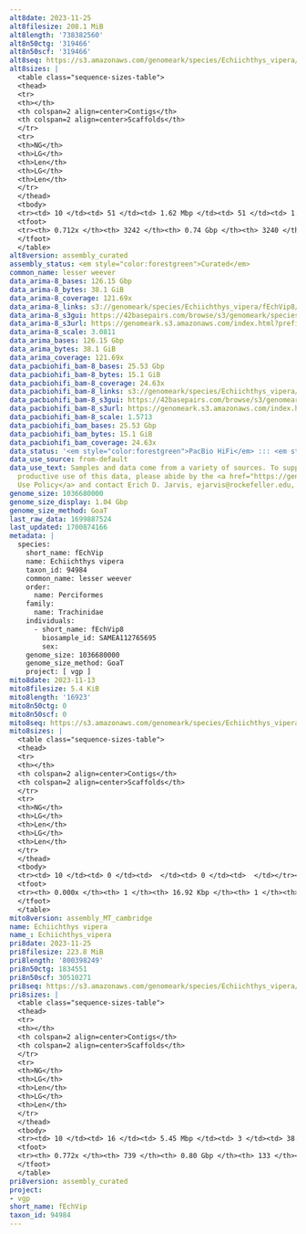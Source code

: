 ```yaml
---
alt8date: 2023-11-25
alt8filesize: 208.1 MiB
alt8length: '738382560'
alt8n50ctg: '319466'
alt8n50scf: '319466'
alt8seq: https://s3.amazonaws.com/genomeark/species/Echiichthys_vipera/fEchVip8/assembly_curated/fEchVip8.alt.cur.20231125.fasta.gz
alt8sizes: |
  <table class="sequence-sizes-table">
  <thead>
  <tr>
  <th></th>
  <th colspan=2 align=center>Contigs</th>
  <th colspan=2 align=center>Scaffolds</th>
  </tr>
  <tr>
  <th>NG</th>
  <th>LG</th>
  <th>Len</th>
  <th>LG</th>
  <th>Len</th>
  </tr>
  </thead>
  <tbody>
  <tr><td> 10 </td><td> 51 </td><td> 1.62 Mbp </td><td> 51 </td><td> 1.62 Mbp </td></tr><tr><td> 20 </td><td> 129 </td><td> 1.10 Mbp </td><td> 129 </td><td> 1.10 Mbp </td></tr><tr><td> 30 </td><td> 242 </td><td> 0.79 Mbp </td><td> 242 </td><td> 0.79 Mbp </td></tr><tr><td> 40 </td><td> 403 </td><td> 0.53 Mbp </td><td> 403 </td><td> 0.53 Mbp </td></tr><tr style="background-color:#cccccc;"><td> 50 </td><td> 651 </td><td> 319.47 Kbp </td><td> 651 </td><td> 319.47 Kbp </td></tr><tr><td> 60 </td><td> 1114 </td><td> 149.97 Kbp </td><td> 1114 </td><td> 149.97 Kbp </td></tr><tr><td> 70 </td><td> 2613 </td><td> 25.95 Kbp </td><td> 2611 </td><td> 25.95 Kbp </td></tr><tr><td> 80 </td><td> 0 </td><td>  </td><td> 0 </td><td>  </td></tr><tr><td> 90 </td><td> 0 </td><td>  </td><td> 0 </td><td>  </td></tr><tr><td> 100 </td><td> 0 </td><td>  </td><td> 0 </td><td>  </td></tr></tbody>
  <tfoot>
  <tr><th> 0.712x </th><th> 3242 </th><th> 0.74 Gbp </th><th> 3240 </th><th> 0.74 Gbp </th></tr>
  </tfoot>
  </table>
alt8version: assembly_curated
assembly_status: <em style="color:forestgreen">Curated</em>
common_name: lesser weever
data_arima-8_bases: 126.15 Gbp
data_arima-8_bytes: 38.1 GiB
data_arima-8_coverage: 121.69x
data_arima-8_links: s3://genomeark/species/Echiichthys_vipera/fEchVip8/genomic_data/arima/<br>
data_arima-8_s3gui: https://42basepairs.com/browse/s3/genomeark/species/Echiichthys_vipera/fEchVip8/genomic_data/arima/
data_arima-8_s3url: https://genomeark.s3.amazonaws.com/index.html?prefix=species/Echiichthys_vipera/fEchVip8/genomic_data/arima/
data_arima-8_scale: 3.0811
data_arima_bases: 126.15 Gbp
data_arima_bytes: 38.1 GiB
data_arima_coverage: 121.69x
data_pacbiohifi_bam-8_bases: 25.53 Gbp
data_pacbiohifi_bam-8_bytes: 15.1 GiB
data_pacbiohifi_bam-8_coverage: 24.63x
data_pacbiohifi_bam-8_links: s3://genomeark/species/Echiichthys_vipera/fEchVip8/genomic_data/pacbio_hifi/<br>
data_pacbiohifi_bam-8_s3gui: https://42basepairs.com/browse/s3/genomeark/species/Echiichthys_vipera/fEchVip8/genomic_data/pacbio_hifi/
data_pacbiohifi_bam-8_s3url: https://genomeark.s3.amazonaws.com/index.html?prefix=species/Echiichthys_vipera/fEchVip8/genomic_data/pacbio_hifi/
data_pacbiohifi_bam-8_scale: 1.5713
data_pacbiohifi_bam_bases: 25.53 Gbp
data_pacbiohifi_bam_bytes: 15.1 GiB
data_pacbiohifi_bam_coverage: 24.63x
data_status: '<em style="color:forestgreen">PacBio HiFi</em> ::: <em style="color:forestgreen">Arima</em>'
data_use_source: from-default
data_use_text: Samples and data come from a variety of sources. To support fair and
  productive use of this data, please abide by the <a href="https://genome10k.soe.ucsc.edu/data-use-policies/">Data
  Use Policy</a> and contact Erich D. Jarvis, ejarvis@rockefeller.edu, with any questions.
genome_size: 1036680000
genome_size_display: 1.04 Gbp
genome_size_method: GoaT
last_raw_data: 1699887524
last_updated: 1700874166
metadata: |
  species:
    short_name: fEchVip
    name: Echiichthys vipera
    taxon_id: 94984
    common_name: lesser weever
    order:
      name: Perciformes
    family:
      name: Trachinidae
    individuals:
      - short_name: fEchVip8
        biosample_id: SAMEA112765695
        sex:
    genome_size: 1036680000
    genome_size_method: GoaT
    project: [ vgp ]
mito8date: 2023-11-13
mito8filesize: 5.4 KiB
mito8length: '16923'
mito8n50ctg: 0
mito8n50scf: 0
mito8seq: https://s3.amazonaws.com/genomeark/species/Echiichthys_vipera/fEchVip8/assembly_MT_cambridge/fEchVip8.MT.20231113.fasta.gz
mito8sizes: |
  <table class="sequence-sizes-table">
  <thead>
  <tr>
  <th></th>
  <th colspan=2 align=center>Contigs</th>
  <th colspan=2 align=center>Scaffolds</th>
  </tr>
  <tr>
  <th>NG</th>
  <th>LG</th>
  <th>Len</th>
  <th>LG</th>
  <th>Len</th>
  </tr>
  </thead>
  <tbody>
  <tr><td> 10 </td><td> 0 </td><td>  </td><td> 0 </td><td>  </td></tr><tr><td> 20 </td><td> 0 </td><td>  </td><td> 0 </td><td>  </td></tr><tr><td> 30 </td><td> 0 </td><td>  </td><td> 0 </td><td>  </td></tr><tr><td> 40 </td><td> 0 </td><td>  </td><td> 0 </td><td>  </td></tr><tr style="background-color:#cccccc;"><td> 50 </td><td> 0 </td><td style="background-color:#ff8888;">  </td><td> 0 </td><td style="background-color:#ff8888;">  </td></tr><tr><td> 60 </td><td> 0 </td><td>  </td><td> 0 </td><td>  </td></tr><tr><td> 70 </td><td> 0 </td><td>  </td><td> 0 </td><td>  </td></tr><tr><td> 80 </td><td> 0 </td><td>  </td><td> 0 </td><td>  </td></tr><tr><td> 90 </td><td> 0 </td><td>  </td><td> 0 </td><td>  </td></tr><tr><td> 100 </td><td> 0 </td><td>  </td><td> 0 </td><td>  </td></tr></tbody>
  <tfoot>
  <tr><th> 0.000x </th><th> 1 </th><th> 16.92 Kbp </th><th> 1 </th><th> 16.92 Kbp </th></tr>
  </tfoot>
  </table>
mito8version: assembly_MT_cambridge
name: Echiichthys vipera
name_: Echiichthys_vipera
pri8date: 2023-11-25
pri8filesize: 223.8 MiB
pri8length: '800398249'
pri8n50ctg: 1834551
pri8n50scf: 30510271
pri8seq: https://s3.amazonaws.com/genomeark/species/Echiichthys_vipera/fEchVip8/assembly_curated/fEchVip8.pri.cur.20231125.fasta.gz
pri8sizes: |
  <table class="sequence-sizes-table">
  <thead>
  <tr>
  <th></th>
  <th colspan=2 align=center>Contigs</th>
  <th colspan=2 align=center>Scaffolds</th>
  </tr>
  <tr>
  <th>NG</th>
  <th>LG</th>
  <th>Len</th>
  <th>LG</th>
  <th>Len</th>
  </tr>
  </thead>
  <tbody>
  <tr><td> 10 </td><td> 16 </td><td> 5.45 Mbp </td><td> 3 </td><td> 38.68 Mbp </td></tr><tr><td> 20 </td><td> 38 </td><td> 4.14 Mbp </td><td> 6 </td><td> 35.69 Mbp </td></tr><tr><td> 30 </td><td> 65 </td><td> 3.38 Mbp </td><td> 9 </td><td> 34.45 Mbp </td></tr><tr><td> 40 </td><td> 101 </td><td> 2.53 Mbp </td><td> 12 </td><td> 32.10 Mbp </td></tr><tr style="background-color:#cccccc;"><td> 50 </td><td> 149 </td><td style="background-color:#88ff88;"> 1.83 Mbp </td><td> 15 </td><td style="background-color:#88ff88;"> 30.51 Mbp </td></tr><tr><td> 60 </td><td> 216 </td><td> 1.30 Mbp </td><td> 18 </td><td> 28.92 Mbp </td></tr><tr><td> 70 </td><td> 330 </td><td> 0.59 Mbp </td><td> 22 </td><td> 26.17 Mbp </td></tr><tr><td> 80 </td><td> 0 </td><td>  </td><td> 0 </td><td>  </td></tr><tr><td> 90 </td><td> 0 </td><td>  </td><td> 0 </td><td>  </td></tr><tr><td> 100 </td><td> 0 </td><td>  </td><td> 0 </td><td>  </td></tr></tbody>
  <tfoot>
  <tr><th> 0.772x </th><th> 739 </th><th> 0.80 Gbp </th><th> 133 </th><th> 0.80 Gbp </th></tr>
  </tfoot>
  </table>
pri8version: assembly_curated
project:
- vgp
short_name: fEchVip
taxon_id: 94984
---
```

